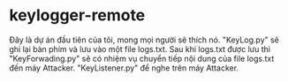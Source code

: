# keylogger-remote
Đây là dự án đầu tiên của tôi, mong mọi người sẽ thích nó.
"KeyLog.py" sẽ ghi lại bàn phím và lưu vào một file logs.txt.
Sau khi logs.txt được lưu thì "KeyForwading.py" sẽ có nhiệm vụ chuyển tiếp nội dung của file logs.txt đến máy Attacker.
"KeyListener.py" để nghe trên máy Attacker.
